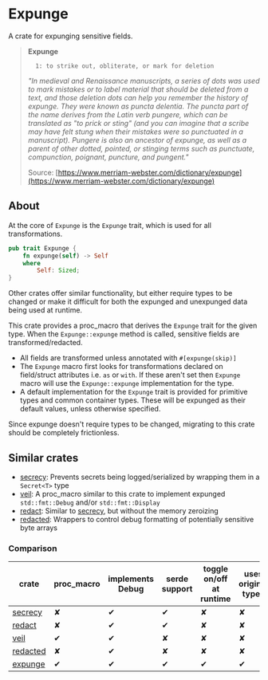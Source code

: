 # Expunge

A crate for expunging sensitive fields.

> **Expunge**
>   
>       1: to strike out, obliterate, or mark for deletion     
>   
> *"In medieval and Renaissance manuscripts, a series of dots was used to mark mistakes or to label material that should be deleted from a text, and those deletion dots can help you remember the history of expunge. They were known as puncta delentia. The puncta part of the name derives from the Latin verb pungere, which can be translated as "to prick or sting" (and you can imagine that a scribe may have felt stung when their mistakes were so punctuated in a manuscript). Pungere is also an ancestor of expunge, as well as a parent of other dotted, pointed, or stinging terms such as punctuate, compunction, poignant, puncture, and pungent."*    
> 
> Source: [https://www.merriam-webster.com/dictionary/expunge](https://www.merriam-webster.com/dictionary/expunge)


## About

At the core of `Expunge` is the `Expunge` trait, which is used for all transformations.

```rust
pub trait Expunge {
    fn expunge(self) -> Self
    where
        Self: Sized;
}
```

Other crates offer similar functionality, but either require types to be changed or 
make it difficult for both the expunged and unexpunged data being used at runtime.

This crate provides a proc_macro that derives the `Expunge` trait for the given type. 
When the `Expunge::expunge` method is called, sensitive fields are transformed/redacted.

- All fields are transformed unless annotated with `#[expunge(skip)]`
- The `Expunge` macro first looks for transformations declared on field/struct attributes i.e. `as` or `with`. 
  If these aren't set then `Expunge` macro will use the `Expunge::expunge` implementation for the type.
- A default implementation for the `Expunge` trait is provided for primitive types and common container types.
  These will be expunged as their default values, unless otherwise specified.
  
Since expunge doesn't require types to be changed, migrating to this crate should be completely frictionless.

## Similar crates

- [secrecy](https://crates.io/crates/secrecy): Prevents secrets being logged/serialized by wrapping them in a `Secret<T>` type
- [veil](https://crates.io/crates/veil): A proc_macro similar to this crate to implement expunged `std::fmt::Debug` and/or `std::fmt::Display`
- [redact](https://crates.io/crates/redact): Similar to [secrecy](https://docs.rs/secrecy/latest/secrecy/), but without the memory zeroizing
- [redacted](https://crates.io/crates/redacted): Wrappers to control debug formatting of potentially sensitive byte arrays 


### Comparison

| crate                                         | proc_macro | implements Debug | serde support | toggle on/off at runtime | uses original types | slog support |
| ---                                           | ---        | ---              | ---           | ---                      | ---                 | ---          |
| [secrecy](https://crates.io/crates/secrecy)   | ✘          | ✔                | ✔             | ✘                        | ✘                   | ✘            |
| [redact](https://crates.io/crates/redact)     | ✘          | ✔                | ✔             | ✘                        | ✘                   | ✘            |
| [veil](https://crates.io/crates/veil)         | ✔          | ✔                | ✘             | ✘                        | ✘                   | ✘            |
| [redacted](https://crates.io/crates/redacted) | ✘          | ✔                | ✘             | ✘                        | ✘                   | ✘            |
| [expunge](#Expunge)                           | ✔          | ✔                | ✔             | ✔                        | ✔                   | ✔            |

